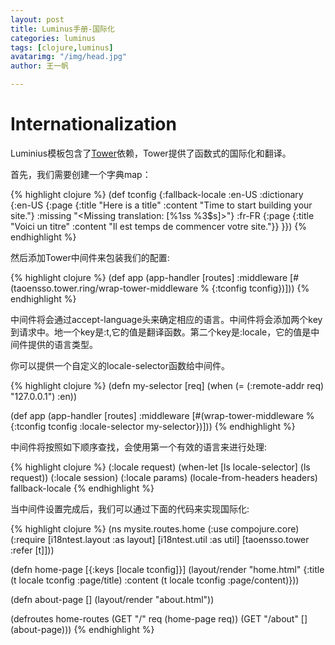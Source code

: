```yaml
---
layout: post
title: Luminus手册-国际化
categories: luminus
tags: [clojure,luminus]
avatarimg: "/img/head.jpg"
author: 王一帆

---
```


Internationalization
====================

Luminius模板包含了[Tower](https://github.com/ptaoussanis/tower)依赖，Tower提供了函数式的国际化和翻译。

首先，我们需要创建一个字典map：

{% highlight clojure %}
(def tconfig
  {:fallback-locale :en-US
   :dictionary
   {:en-US   {:page {:title "Here is a title"
                     :content "Time to start building your site."}
              :missing  "<Missing translation: [%1$s %2$s %3$s]>"}
    :fr-FR {:page {:title "Voici un titre"
                   :content "Il est temps de commencer votre site."}}
    }})
{% endhighlight %}

然后添加Tower中间件来包装我们的配置:

{% highlight clojure %}
(def app
 (app-handler
   [routes]
   :middleware
   [#(taoensso.tower.ring/wrap-tower-middleware % {:tconfig tconfig})]))
{% endhighlight %}

中间件将会通过accept-language头来确定相应的语言。中间件将会添加两个key到请求中。地一个key是:t,它的值是翻译函数。第二个key是:locale，它的值是中间件提供的语言类型。

你可以提供一个自定义的locale-selector函数给中间件。

{% highlight clojure %}
(defn my-selector [req]
  (when (= (:remote-addr req) "127.0.0.1") :en))

(def app
  (app-handler
    [routes]
    :middleware
    [#(wrap-tower-middleware % {:tconfig tconfig
                                :locale-selector my-selector})]))
{% endhighlight %}

<!-- more -->

中间件将按照如下顺序查找，会使用第一个有效的语言来进行处理:

{% highlight clojure %}
(:locale request)
(when-let [ls locale-selector] (ls request))
(:locale session)
(:locale params)
(locale-from-headers headers)
fallback-locale
{% endhighlight %}

当中间件设置完成后，我们可以通过下面的代码来实现国际化:

{% highlight clojure %}
(ns mysite.routes.home
  (:use compojure.core)
  (:require [i18ntest.layout :as layout]
            [i18ntest.util :as util]
            [taoensso.tower :refer [t]]))

(defn home-page [{:keys [locale tconfig]}]
  (layout/render
    "home.html" {:title   (t locale tconfig :page/title)
                 :content (t locale tconfig :page/content)}))

(defn about-page []
  (layout/render "about.html"))

(defroutes home-routes
  (GET "/" req (home-page req))
  (GET "/about" [] (about-page)))
{% endhighlight %}
